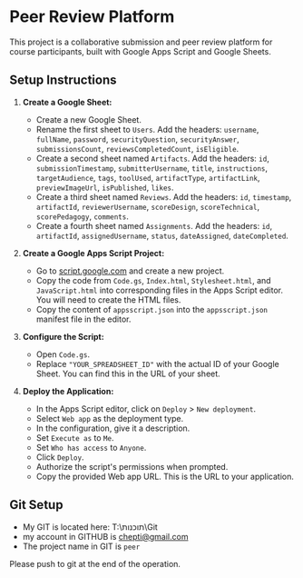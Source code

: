 # Peer Review Platform

This project is a collaborative submission and peer review platform for course participants, built with Google Apps Script and Google Sheets.

## Setup Instructions

1.  **Create a Google Sheet:**
    *   Create a new Google Sheet.
    *   Rename the first sheet to `Users`. Add the headers: `username`, `fullName`, `password`, `securityQuestion`, `securityAnswer`, `submissionsCount`, `reviewsCompletedCount`, `isEligible`.
    *   Create a second sheet named `Artifacts`. Add the headers: `id`, `submissionTimestamp`, `submitterUsername`, `title`, `instructions`, `targetAudience`, `tags`, `toolUsed`, `artifactType`, `artifactLink`, `previewImageUrl`, `isPublished`, `likes`.
    *   Create a third sheet named `Reviews`. Add the headers: `id`, `timestamp`, `artifactId`, `reviewerUsername`, `scoreDesign`, `scoreTechnical`, `scorePedagogy`, `comments`.
    *   Create a fourth sheet named `Assignments`. Add the headers: `id`, `artifactId`, `assignedUsername`, `status`, `dateAssigned`, `dateCompleted`.

2.  **Create a Google Apps Script Project:**
    *   Go to [script.google.com](https://script.google.com) and create a new project.
    *   Copy the code from `Code.gs`, `Index.html`, `Stylesheet.html`, and `JavaScript.html` into corresponding files in the Apps Script editor. You will need to create the HTML files.
    *   Copy the content of `appsscript.json` into the `appsscript.json` manifest file in the editor.

3.  **Configure the Script:**
    *   Open `Code.gs`.
    *   Replace `"YOUR_SPREADSHEET_ID"` with the actual ID of your Google Sheet. You can find this in the URL of your sheet.

4.  **Deploy the Application:**
    *   In the Apps Script editor, click on `Deploy` > `New deployment`.
    *   Select `Web app` as the deployment type.
    *   In the configuration, give it a description.
    *   Set `Execute as` to `Me`.
    *   Set `Who has access` to `Anyone`.
    *   Click `Deploy`.
    *   Authorize the script's permissions when prompted.
    *   Copy the provided Web app URL. This is the URL to your application.

## Git Setup
*   My GIT is located here: T:\תוכנות\Git
*   my account in GITHUB is chepti@gmail.com
*   The project name in GIT is `peer`

Please push to git at the end of the operation. 